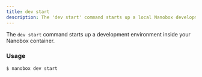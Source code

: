 ```yaml
---
title: dev start
description: The 'dev start' command starts up a local Nanobox development environment.
---
```


The `dev start` command starts up a development environment inside your Nanobox container.

### Usage
```bash
$ nanobox dev start
```

